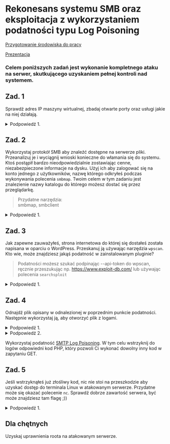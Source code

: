 # Rekonesans systemu SMB oraz eksploitacja z wykorzystaniem podatności typu Log Poisoning

[Przygotowanie środowiska do pracy](https://github.com/tkozl/BAWiM_proj/blob/main/Przygotowanie%20%C5%9Brodowiska.md)

[Prezentacja](https://docs.google.com/presentation/d/1yYBdpBqPUlEz22vgKnSaComwm1oKG14H-PF1-Fs8KBA/edit?usp=sharing)

### Celem poniższych zadań jest wykonanie kompletnego ataku na serwer, skutkującego uzyskaniem pełnej kontroli nad systemem.

## Zad. 1
Sprawdź adres IP maszyny wirtualnej, zbadaj otwarte porty oraz usługi jakie na niej działają.


<details>
  <summary>Podpowiedź 1.</summary>
    Użyj narzędzia nmap.
</details>

<!-- Użyj narzędzia nmap aby ustalić adres IP urządzenia do którego chcesz się włamać. -->



## Zad. 2
Wykorzystaj protokół SMB aby znaleźć dostępne na serwerze pliki. Przeanalizuj je i wyciągnij wnioski konieczne do włamania się do systemu. Ktoś postąpił bardzo nieodpowiedzialnie zostawiając cenne, niezabezpieczone informacje na dysku. Użyj ich aby zalogować się na konto jednego z użytkowników, nazwę którego odkryłeś podczas wykonywania polecenia `smbmap`.
Twoim celem w tym zadaniu jest znalezienie nazwy katalogu do którego możesz dostać się przez przeglądarkę.

> Przydatne narzędzia:  
> smbmap, smbclient

<details>
  <summary>Podpowiedź 1.</summary>
   Podobnie jak w przypadku FTP administratorzy często zapomninają (lub też nie chcą) ustawić hasło dla udziału anonynmous.
</details>

## Zad. 3
Jak zapewne zauważyłeś, strona internetowa do której się dostałeś została napisana w oparciu o WordPress. Przeskanuj ją używając narzędzia `wpscan`. Kto wie, może znajdziesz jakąś podatność w zainstalowanym pluginie?
> Podatności możesz szukać podpinając --api-token do wpscan, ręcznie przeszukując np. https://www.exploit-db.com/ lub używając polecenia `searchsploit`

<details>
  <summary>Podpowiedź 1.</summary>
   Konieczne może się okazać wykorzystanie przełącznika -e ap oraz --plugins-detection aggressive.
</details>

## Zad. 4
Odnajdź plik opisany w odnalezionej w poprzednim punkcie podatności. Następnie wykorzystaj ją, aby otworzyć plik z logami.

<details>
  <summary>Podpowiedź 1.</summary>
   Odnaleziony plugin przechowywuje logi w pliku /var/mail/"nazwa uzytkownika".
</details>
  
<details>
  <summary>Podpowiedź 2.</summary>
   Zwróć uwagę że wpisując link /h3l105/wp-content/plugins/mail-masta/inc/campaign/count_of_send.php?pl=/etc/passwd w odpowiedzi otrzymasz zawartość pliku passwd.
</details>

Wykorzystaj podatność [SMTP Log Poisoning](https://liberty-shell.com/sec/2018/05/19/poisoning/#log-poisoning-via-mail). W tym celu wstrzyknij do logów odpowiedni kod PHP, który pozwoli Ci wykonać dowolny inny kod w zapytaniu GET.

## Zad. 5
Jeśli wstrzyknąłeś już złośliwy kod, nic nie stoi na przeszkodzie aby uzyskać dostęp do terminala Linux w atakowanym serwerze. Przydatne może się okazać polecenie `nc`. Sprawdź dobrze zawartość serwera, być może znajdziesz tam flagę ;))

<details>
  <summary>Podpowiedź 1.</summary>
   To czego szukasz określa się frazą 'reverse shell'. DOKONCZYC
</details>

## Dla chętnych
Uzyskaj uprawnienia roota na atakowanym serwerze.
